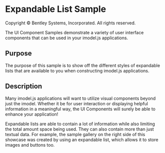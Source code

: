 # Expandable List Sample

Copyright © Bentley Systems, Incorporated. All rights reserved.

The UI Component Samples demonstrate a variety of user interface components that can be used in your imodel.js applications.

## Purpose

The purpose of this sample is to show off the different styles of expandable lists that are available to you when constructing imodel.js applications.

## Description

Many imodel.js applications will want to utilize visual components beyond just the imodel. Whether it be for user interaction or displaying helpful information in a meaningful way, the UI Components will surely be able to enhance your application!

Expandable lists are able to contain a lot of information while also limiting the total amount space being used. They can also contain more than just textual data. For example, the sample gallery on the right side of this showcase was created by using an expandable list, which allows it to store images and buttons too.
